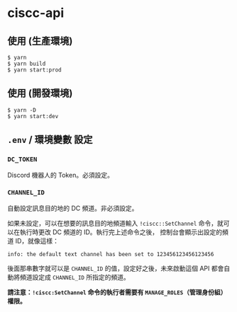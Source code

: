 # ciscc-api
## 使用 (生產環境)
```batch
$ yarn
$ yarn build
$ yarn start:prod
```

## 使用 (開發環境)
```batch
$ yarn -D
$ yarn start:dev
```

## `.env` / 環境變數 設定
### `DC_TOKEN`
Discord 機器人的 Token。必須設定。

### `CHANNEL_ID`
自動設定訊息目的地的 DC 頻道。非必須設定。

如果未設定，可以在想要的訊息目的地頻道輸入 `!ciscc::SetChannel`
命令，就可以在執行時更改 DC 頻道的 ID。執行完上述命令之後，
控制台會顯示出設定的頻道 ID，就像這樣：

    info: the default text channel has been set to 123456123456123456

後面那串數字就可以是 `CHANNEL_ID` 的值，設定好之後，未來啟動這個 API
都會自動將頻道設定成 `CHANNEL_ID` 所指定的頻道。

**請注意：`!ciscc:SetChannel` 命令的執行者需要有
`MANAGE_ROLES`（管理身份組）權限。**